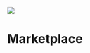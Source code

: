 ![](https://raw.githubusercontent.com/decentraland/web/gh-pages/img/decentraland.ico)

# Marketplace
